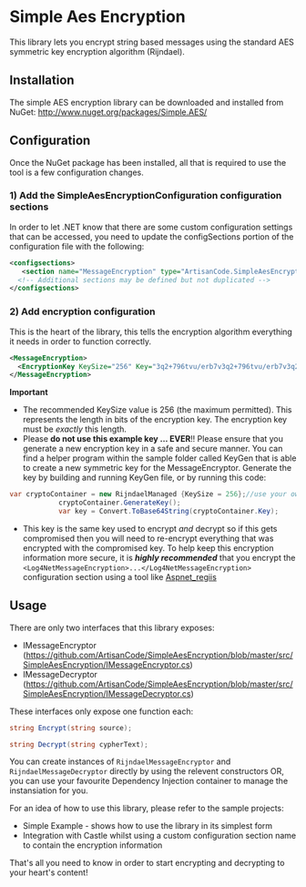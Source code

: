 Simple Aes Encryption
===================

This library lets you encrypt string based messages using the standard AES symmetric key encryption algorithm (Rijndael). 


Installation
------------

The simple AES encryption library can be downloaded and installed from NuGet: 
http://www.nuget.org/packages/Simple.AES/


Configuration
-------------

Once the NuGet package has been installed, all that is required to use the tool is a few configuration changes.


### 1) Add the SimpleAesEncryptionConfiguration configuration sections

In order to let .NET know that there are some custom configuration settings that can be accessed, you need to update the configSections portion of the configuration file with the following:

```xml
<configsections>
   <section name="MessageEncryption" type="ArtisanCode.SimpleAesEncryption.SimpleAesEncryptionConfiguration, ArtisanCode.SimpleAesEncryption"/>
  <!-- Additional sections may be defined but not duplicated -->
</configsections>
```

### 2) Add encryption configuration

This is the heart of the library, this tells the encryption algorithm everything it needs in order to function correctly.

```xml
<MessageEncryption>
  <EncryptionKey KeySize="256" Key="3q2+796tvu/erb7v3q2+796tvu/erb7v3q2+796tvu8="/>
</MessageEncryption>
```

**Important**

- The recommended KeySize value is 256 (the maximum permitted). This represents the length in bits of the encryption key. The encryption key must be _exactly_ this length.
- Please **do not use this example key ... EVER**!! Please ensure that you generate a new encryption key in a safe and secure manner. You can find a helper program within the sample folder called KeyGen that is able to create a new symmetric key for the MessageEncryptor. 
Generate the key by building and running KeyGen file, or by running this code:
```cs
var cryptoContainer = new RijndaelManaged {KeySize = 256};//use your own keysize
            cryptoContainer.GenerateKey();
            var key = Convert.ToBase64String(cryptoContainer.Key);
```
- This key is the same key used to encrypt _and_ decrypt so if this gets compromised then you will need to re-encrypt everything that was encrypted with the compromised key. To help keep this encryption information more secure, it is **_highly recommended_** that you encrypt the `<Log4NetMessageEncryption>...</Log4NetMessageEncryption>` configuration section using a tool like [Aspnet_regiis](http://msdn.microsoft.com/en-US/library/k6h9cz8h(v=vs.100).ASPX)


Usage
-----

There are only two interfaces that this library exposes:

* IMessageEncryptor (https://github.com/ArtisanCode/SimpleAesEncryption/blob/master/src/SimpleAesEncryption/IMessageEncryptor.cs)
* IMessageDecryptor (https://github.com/ArtisanCode/SimpleAesEncryption/blob/master/src/SimpleAesEncryption/IMessageDecryptor.cs)

These interfaces only expose one function each:

```C#
string Encrypt(string source);
```

```C#
string Decrypt(string cypherText);
```

You can create instances of ```RijndaelMessageEncryptor``` and ```RijndaelMessageDecryptor``` directly by using the relevent constructors OR, you can use your favourite Dependency Injection container to manage the instansiation for you.

For an idea of how to use this library, please refer to the sample projects:
* Simple Example - shows how to use the library in its simplest form
* Integration with Castle whilst using a custom configuration section name to contain the encryption information

That's all you need to know in order to start encrypting and decrypting to your heart's content!
